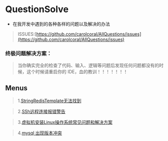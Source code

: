 # QuestionSolve

* 在我开发中遇到的各种各样的问题以及解决的办法

> ISSUES:[https://github.com/carolcoral/AllQuestions/issues](https://github.com/carolcoral/AllQuestions/issues)

### 终极问题解决方案：

> 当你确实完全的检查了代码、输入、逻辑等问题后发现任何问题都没有的时候，这个时候请重启你的 IDE，血的教训！！！！！！！

## Menus

>1.[StringRedisTemplate无法找到](https://github.com/carolcoral/AllQuestions/blob/master/StringRedisTemplate无法找到.md)

>2.[SSh远程连接报错警告](https://github.com/carolcoral/AllQuestions/blob/master/SSH%E8%BF%9C%E7%A8%8B%E8%BF%9E%E6%8E%A5%E5%87%BA%E7%8E%B0%E9%97%AE%E9%A2%98.md)

>3.[虚拟机安装Linux操作系统常见问题和解决方案](https://github.com/carolcoral/AllQuestions/blob/master/%E8%99%9A%E6%8B%9F%E6%9C%BA%E5%AE%89%E8%A3%85Linux%E6%93%8D%E4%BD%9C%E7%B3%BB%E7%BB%9F%E5%B8%B8%E8%A7%81%E9%97%AE%E9%A2%98%E5%92%8C%E8%A7%A3%E5%86%B3%E6%96%B9%E6%A1%88.md)

>4.[mysql 出现版本冲突](https://github.com/carolcoral/AllQuestions/blob/master/mysql出现版本冲突.md)
